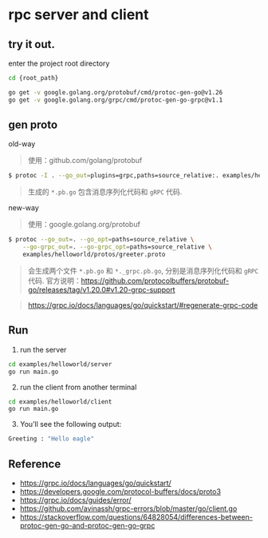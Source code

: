 # rpc server and client

## try it out.

enter the project root directory

```bash
cd {root_path}

go get -v google.golang.org/protobuf/cmd/protoc-gen-go@v1.26
go get -v google.golang.org/grpc/cmd/protoc-gen-go-grpc@v1.1
```

## gen proto

old-way
> 使用：github.com/golang/protobuf

```bash
$ protoc -I . --go_out=plugins=grpc,paths=source_relative:. examples/helloworld/protos/greeter.proto
```
> 生成的 `*.pb.go` 包含消息序列化代码和 `gRPC` 代码.

new-way

> 使用：google.golang.org/protobuf

```bash
$ protoc --go_out=. --go_opt=paths=source_relative \
    --go-grpc_out=. --go-grpc_opt=paths=source_relative \
    examples/helloworld/protos/greeter.proto
```
> 会生成两个文件 `*.pb.go` 和 `*._grpc.pb.go`, 分别是消息序列化代码和 `gRPC` 代码.
> 官方说明：https://github.com/protocolbuffers/protobuf-go/releases/tag/v1.20.0#v1.20-grpc-support

> https://grpc.io/docs/languages/go/quickstart/#regenerate-grpc-code

## Run

1. run the server

```bash
cd examples/helloworld/server
go run main.go
```

2. run the client from another terminal

```bash
cd examples/helloworld/client
go run main.go
```

3. You’ll see the following output:

```bash
Greeting : "Hello eagle"
```

## Reference

- https://grpc.io/docs/languages/go/quickstart/
- https://developers.google.com/protocol-buffers/docs/proto3
- https://grpc.io/docs/guides/error/
- https://github.com/avinassh/grpc-errors/blob/master/go/client.go
- https://stackoverflow.com/questions/64828054/differences-between-protoc-gen-go-and-protoc-gen-go-grpc
